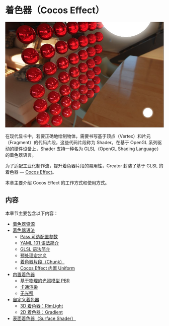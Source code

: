 # 着色器（Cocos Effect）

![effect-show](img/effect-show.jpg)

在现代显卡中，若要正确地绘制物体，需要书写基于顶点（Vertex）和片元（Fragment）的代码片段，这些代码片段称为 Shader。在基于 OpenGL 系列驱动的硬件设备上，Shader 支持一种名为 GLSL（OpenGL Shading Language）的着色器语言。

为了适配工业化制作流，提升着色器片段的易用性，Creator 封装了基于 GLSL 的着色器 — [Cocos Effect](./effect-syntax.md)。

本章主要介绍 Cocos Effect 的工作方式和使用方式。

## 内容

本章节主要包含以下内容：

- [着色器资源](effect-inspector.md)
- [着色器语法](effect-syntax.md)
    - [Pass 可选配置参数](pass-parameter-list.md)
    - [YAML 101 语法简介](yaml-101.md)
    - [GLSL 语法简介](glsl.md)
    - [预处理宏定义](macros.md)
    - [着色器片段（Chunk）](effect-chunk-index.md)
    - [Cocos Effect 内置 Uniform](uniform.md)
- [内置着色器](effect-builtin.md)
    - [基于物理的光照模型 PBR](effect-builtin-pbr.md)
    - [卡通渲染](effect-builtin-toon.md)
    - [无光照](effect-builtin-unlit.md)
- [自定义着色器](write-effect-overview.md)
    - [3D 着色器：RimLight](write-effect-3d-rim-light.md)
    - [2D 着色器：Gradient](write-effect-2d-sprite-gradient.md)
- [表面着色器（Surface Shader）](surface-shader.md)
